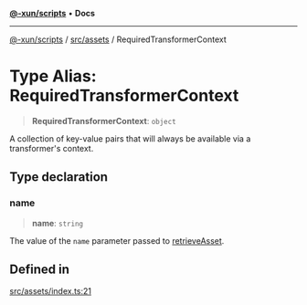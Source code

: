 [**@-xun/scripts**](../../../README.md) • **Docs**

***

[@-xun/scripts](../../../README.md) / [src/assets](../README.md) / RequiredTransformerContext

# Type Alias: RequiredTransformerContext

> **RequiredTransformerContext**: `object`

A collection of key-value pairs that will always be available via a
transformer's context.

## Type declaration

### name

> **name**: `string`

The value of the `name` parameter passed to [retrieveAsset](../functions/retrieveAsset.md).

## Defined in

[src/assets/index.ts:21](https://github.com/Xunnamius/xscripts/blob/98c638c52caf3664112e7ea66eccd36ad205df77/src/assets/index.ts#L21)
